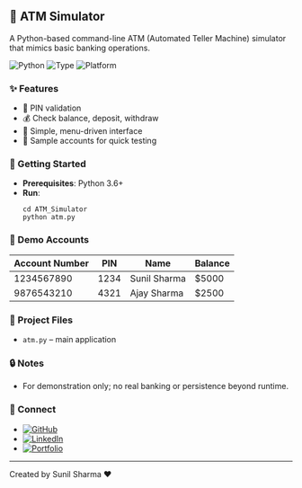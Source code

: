 ## 🏧 ATM Simulator

A Python-based command-line ATM (Automated Teller Machine) simulator that mimics basic banking operations.

![Python](https://img.shields.io/badge/Python-3.6%2B-3776AB?logo=python&logoColor=white)
![Type](https://img.shields.io/badge/App-CLI-5E5E5E)
![Platform](https://img.shields.io/badge/Platform-Windows%20%7C%20macOS%20%7C%20Linux-0A66C2)

### ✨ Features
- 🔐 PIN validation
- 💰 Check balance, deposit, withdraw
- 🧭 Simple, menu-driven interface
- 🧪 Sample accounts for quick testing

### 🚀 Getting Started
- **Prerequisites**: Python 3.6+
- **Run**:
  ```
  cd ATM_Simulator
  python atm.py
  ```

### 🧪 Demo Accounts
| Account Number | PIN  | Name       | Balance |
|----------------|------|------------|---------|
| 1234567890     | 1234 | Sunil Sharma | $5000   |
| 9876543210     | 4321 | Ajay Sharma | $2500   |

### 📁 Project Files
- `atm.py` – main application

### 🔒 Notes
- For demonstration only; no real banking or persistence beyond runtime.

### 🔗 Connect
- [![GitHub](https://img.shields.io/badge/GitHub-100000?logo=github&logoColor=white)](https://github.com/sunbyte16)
- [![LinkedIn](https://img.shields.io/badge/LinkedIn-0A66C2?logo=linkedin&logoColor=white)](https://www.linkedin.com/in/sunil-kumar-bb88bb31a/)
- [![Portfolio](https://img.shields.io/badge/Portfolio-000000?logo=firefox&logoColor=white)](https://lively-dodol-cc397c.netlify.app)

---

Created by Sunil Sharma ❤️
